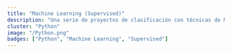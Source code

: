 ```yaml
---
title: "Machine Learning (Supervised)"
description: "Una serie de proyectos de clasificación con técnicas de Machine Learning Supervised"
cluster: "Python"
image: "/Python.png"
badges: ["Python", "Machine Learning", "Supervised"]
---
```

